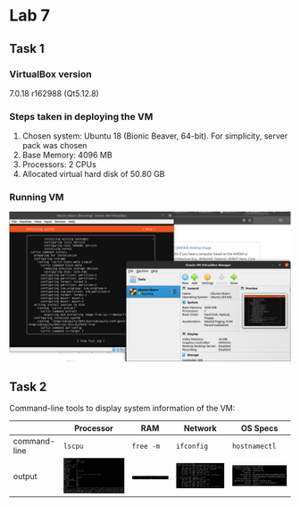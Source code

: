 # Lab 7

## Task 1

### VirtualBox version
7.0.18 r162988 (Qt5.12.8)

### Steps taken in deploying the VM
1. Chosen system: Ubuntu 18 (Bionic Beaver, 64-bit). For simplicity, server pack was chosen
2. Base Memory: 4096 MB
3. Processors: 2 CPUs
4. Allocated virtual hard disk of 50.80 GB

### Running VM

![VM](screenshots/VM.png)



## Task 2

Сommand-line tools to display system information of the VM:

|                |Processor| RAM | Network| OS Specs |
|----------------|--|--|--|--|
|command-line    |```lscpu```| ```free -m```|```ifconfig```|```hostnamectl```|shut
|output          |![cpu](screenshots/cpu.png)|![ram](screenshots/ram.png)| ![net](screenshots/net.png) | ![os](screenshots/os.png)